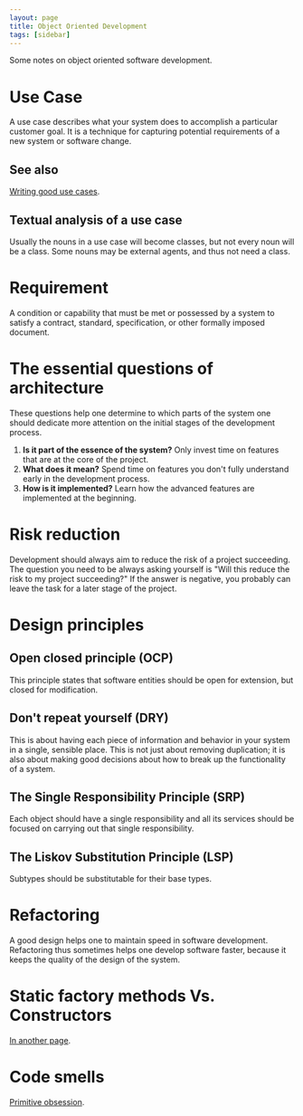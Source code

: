 ```yaml
---
layout: page
title: Object Oriented Development
tags: [sidebar]
---
```


Some notes on object oriented software development.

# Use Case
A use case describes what your system does to accomplish a particular customer
goal. It is a technique for capturing potential requirements of a new system or
software change.

## See also

[Writing good use cases](/oo-development/writing-good-use-cases).

## Textual analysis of a use case
Usually the nouns in a use case will become classes, but not every noun will be
a class. Some nouns may be external agents, and thus not need a class.

# Requirement
A condition or capability that must be met or possessed by a system to satisfy
a contract, standard, specification, or other formally imposed document.

# The essential questions of architecture
These questions help one determine to which parts of the system one should
dedicate more attention on the initial stages of the development process.

1. **Is it part of the essence of the system?**
   Only invest time on features that are at the core of the project.
2. **What does it mean?**
   Spend time on features you don't fully understand early in the development
   process.
3. **How is it implemented?**
   Learn how the advanced features are implemented at the beginning.

# Risk reduction
Development should always aim to reduce the risk of a project succeeding.
The question you need to be always asking yourself is "Will this reduce the
risk to my project succeeding?"
If the answer is negative, you probably can leave the task for a later stage of
the project.

# Design principles

## Open closed principle (OCP)
This principle states that software entities should be open for extension, but
closed for modification.

## Don't repeat yourself (DRY)
This is about having each piece of information and behavior in your system in a
single, sensible place.
This is not just about removing duplication; it is also about making good
decisions about how to break up the functionality of a system.

## The Single Responsibility Principle (SRP)
Each object should have a single responsibility and all its services should be
focused on carrying out that single responsibility.

## The Liskov Substitution Principle (LSP)
Subtypes should be substitutable for their base types.

# Refactoring
A good design helps one to maintain speed in software development. Refactoring
thus sometimes helps one develop software faster, because it keeps the quality
of the design of the system.

# Static factory methods Vs. Constructors
[In another page](/oo-development/static-factory-vs-constructors/).

# Code smells

[Primitive obsession](/oo-development/primitive-obsession/).
